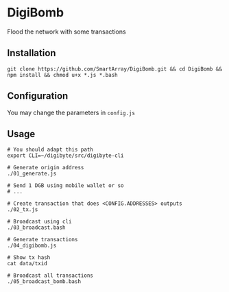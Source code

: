 # DigiBomb
Flood the network with some transactions

## Installation

```
git clone https://github.com/SmartArray/DigiBomb.git && cd DigiBomb && npm install && chmod u+x *.js *.bash
```

## Configuration
You may change the parameters in ```config.js```

## Usage

```
# You should adapt this path
export CLI=~/digibyte/src/digibyte-cli

# Generate origin address
./01_generate.js

# Send 1 DGB using mobile wallet or so
# ...

# Create transaction that does <CONFIG.ADDRESSES> outputs
./02_tx.js

# Broadcast using cli
./03_broadcast.bash

# Generate transactions
./04_digibomb.js

# Show tx hash
cat data/txid

# Broadcast all transactions
./05_broadcast_bomb.bash
```
